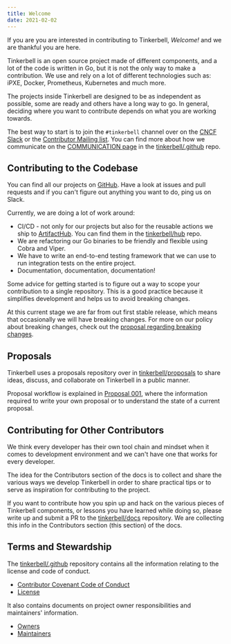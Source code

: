 ```yaml
---
title: Welcome
date: 2021-02-02
---
```


If you are you are interested in contributing to Tinkerbell, _Welcome!_ and we are thankful you are here.

Tinkerbell is an open source project made of different components, and a lot of the code is written in Go, but it is not the only way to make a contribution.
We use and rely on a lot of different technologies such as: iPXE, Docker, Prometheus, Kubernetes and much more.

The projects inside Tinkerbell are designed to be as independent as possible, some are ready and others have a long way to go.
In general, deciding where you want to contribute depends on what you are working towards.

The best way to start is to join the `#tinkerbell` channel over on the [CNCF Slack] or the [Contributor Mailing list].
You can find more about how we communicate on the [COMMUNICATION page] in the [tinkerbell/.github] repo.

## Contributing to the Codebase

You can find all our projects on [GitHub].
Have a look at issues and pull requests and if you can't figure out anything you want to do, ping us on Slack.

Currently, we are doing a lot of work around:

- CI/CD - not only for our projects but also for the reusable actions we ship to [ArtifactHub].
  You can find them in the [tinkerbell/hub] repo.
- We are refactoring our Go binaries to be friendly and flexible using Cobra and Viper.
- We have to write an end-to-end testing framework that we can use to run integration tests on the entire project.
- Documentation, documentation, documentation!

Some advice for getting started is to figure out a way to scope your contribution to a single repository.
This is a good practice because it simplifies development and helps us to avoid breaking changes.

At this current stage we are far from out first stable release, which means that occasionally we will have breaking changes.
For more on our policy about breaking changes, check out the [proposal regarding breaking changes].

## Proposals

Tinkerbell uses a proposals repository over in [tinkerbell/proposals] to share ideas, discuss, and collaborate on Tinkerbell in a public manner.

Proposal workflow is explained in [Proposal 001], where the information required to write your own proposal or to understand the state of a current proposal.

## Contributing for Other Contributors

We think every developer has their own tool chain and mindset when it comes to development environment and we can't have one that works for every developer.

The idea for the Contributors section of the docs is to collect and share the various ways we develop Tinkerbell in order to share practical tips or to serve as inspiration for contributing to the project.

If you want to contribute how you spin up and hack on the various pieces of Tinkerbell components, or lessons you have learned while doing so, please write up and submit a PR to the [tinkerbell/docs] repository.
We are collecting this info in the Contributors section (this section) of the docs.

## Terms and Stewardship

The [tinkerbell/.github] repository contains all the information relating to the license and code of conduct.

- [Contributor Covenant Code of Conduct]
- [License]

It also contains documents on project owner responsibilities and maintainers' information.

- [Owners]
- [Maintainers]

[artifacthub]: https://artifacthub.io/packages/search?page=1&org=tinkerbell-community
[cncf slack]: https://slack.cncf.org/
[communication page]: https://github.com/tinkerbell/.github/blob/master/COMMUNICATION.md
[contributor covenant code of conduct]: https://github.com/tinkerbell/.github/blob/main/CODE_OF_CONDUCT.md
[contributor mailing list]: https://github.com/tinkerbell/.github/blob/main/COMMUNICATION.md#contributors-mailing-list
[github]: https://github.com/tinkerbell
[license]: https://github.com/tinkerbell/.github/blob/main/LICENSE
[maintainers]: https://github.com/tinkerbell/.github/blob/main/MAINTAINERS.md
[owners]: https://github.com/tinkerbell/.github/blob/main/OWNERS.md
[proposal 001]: https://github.com/tinkerbell/proposals/tree/main/proposals/0001
[proposal regarding breaking changes]: https://github.com/tinkerbell/proposals/blob/main/proposals/0011/README.md
[tinkerbell/docs]: https://github.com/tinkerbell/tinkerbell-docs
[tinkerbell/.github]: https://github.com/tinkerbell/.github
[tinkerbell/hub]: https://github.com/tinkerbell/hub
[tinkerbell/proposals]: https://github.com/tinkerbell/proposals
